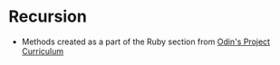 # Recursion

* Methods created as a part of the Ruby section from [Odin's Project Curriculum](https://www.theodinproject.com/courses/ruby-programming/lessons/recursion)